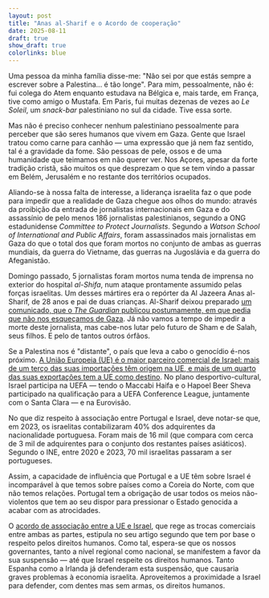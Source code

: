 ```yaml
---
layout: post
title: "Anas al-Sharif e o Acordo de cooperação"
date: 2025-08-11
draft: true
show_draft: true
colorlinks: blue
---
```


Uma pessoa da minha família disse-me: "Não sei por que estás sempre a escrever sobre a Palestina... é tão longe". Para mim, pessoalmente, não é: fui colega do Atem enquanto estudava na Bélgica e, mais tarde, em França, tive como amigo o Mustafa. Em Paris, fui muitas dezenas de vezes ao *Le Soleil*, um *snack-bar* palestiniano no sul da cidade. Tive essa sorte.

Mas não é preciso conhecer nenhum palestiniano pessoalmente para perceber que são seres humanos que vivem em Gaza. Gente que Israel tratou como carne para canhão — uma expressão que já nem faz sentido, tal é a gravidade da fome. São pessoas de pele, ossos e de uma humanidade que teimamos em não querer ver. Nos Açores, apesar da forte tradição cristã, são muitos os que desprezam o que se tem vindo a passar em Belém, Jerusalém e no restante dos territórios ocupados.

Aliando-se à nossa falta de interesse, a liderança israelita faz o que pode para impedir que a realidade de Gaza chegue aos olhos do mundo: através da proibição da entrada de jornalistas internacionais em Gaza e do assassínio de pelo menos 186 jornalistas palestinianos, segundo a ONG estadunidense *Committee to Protect Journalists*. Segundo a *Watson School of International and Public Affairs*, foram assassinados mais jornalistas em Gaza do que o total dos que foram mortos no conjunto de ambas as guerras mundiais, da guerra do Vietname, das guerras na Jugoslávia e da guerra do Afeganistão.

Domingo passado, 5 jornalistas foram mortos numa tenda de imprensa no exterior do hospital *al-Shifa*, num ataque prontamente assumido pelas forças israelitas. Um desses mártires era o repórter da Al Jazeera Anas al-Sharif, de 28 anos e pai de duas crianças. Al-Sharif deixou preparado [um comunicado, que o *The Guardian* publicou postumamente, em que pedia que não nos esqueçamos de Gaza](https://www.theguardian.com/commentisfree/2025/aug/11/anas-al-sharif-al-jazeera-journalist-killed-gaza-israeli-airstrike). Já não vamos a tempo de impedir a morte deste jornalista, mas cabe-nos lutar pelo futuro de Sham e de Salah, seus filhos. E pelo de tantos outros órfãos.

Se a Palestina nos é "distante", o país que leva a cabo o genocídio é-nos próximo. [A União Europeia (UE) é o maior parceiro comercial de Israel: mais de um terço das suas importações têm origem na UE, e mais de um quarto das suas exportações tem a UE como destino](https://policy.trade.ec.europa.eu/eu-trade-relationships-country-and-region/countries-and-regions/israel_en). No plano desportivo-cultural, Israel participa na UEFA — tendo o Maccabi Haifa e o Hapoel Beer Sheva participado na qualificação para a UEFA Conference League, juntamente com o Santa Clara — e na Eurovisão.

No que diz respeito à associação entre Portugal e Israel, deve notar-se que, em 2023, os israelitas contabilizaram 40% dos adquirentes da nacionalidade portuguesa. Foram mais de 16 mil (que compara com cerca de 3 mil de adquirentes para o conjunto dos restantes países asiáticos). Segundo o INE, entre 2020 e 2023, 70 mil israelitas passaram a ser portugueses.

Assim, a capacidade de influência que Portugal e a UE têm sobre Israel é incomparável à que temos sobre países como a Coreia do Norte, com que não temos relações. Portugal tem a obrigação de usar todos os meios não-violentos que tem ao seu dispor para pressionar o Estado genocida a acabar com as atrocidades.

O [acordo de associação entre a UE e Israel](https://eur-lex.europa.eu/legal-content/EN/TXT/HTML/?uri=CELEX:22000A0621(01)), que rege as trocas comerciais entre ambas as partes, estipula no seu artigo segundo que tem por base o respeito pelos direitos humanos. Como tal, espera-se que os nossos governantes, tanto a nível regional como nacional, se manifestem a favor da sua suspensão — até que Israel respeite os direitos humanos. Tanto Espanha como a Irlanda já defenderam esta suspensão, que causaria graves problemas à economia israelita. Aproveitemos a proximidade a Israel para defender, com dentes mas sem armas, os direitos humanos.
